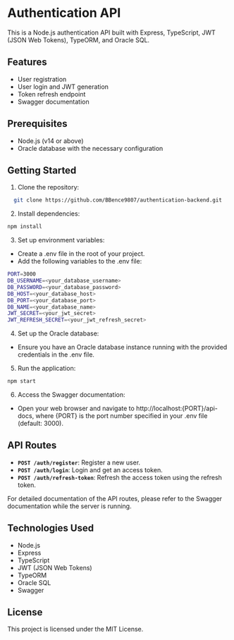 # Authentication API

This is a Node.js authentication API built with Express, TypeScript, JWT (JSON Web Tokens), TypeORM, and Oracle SQL.

## Features

- User registration
- User login and JWT generation
- Token refresh endpoint
- Swagger documentation

## Prerequisites

- Node.js (v14 or above)
- Oracle database with the necessary configuration

## Getting Started

1. Clone the repository:

```bash
  git clone https://github.com/BBence9807/authentication-backend.git
```

2. Install dependencies:
```bash
npm install
```

3. Set up environment variables:
- Create a .env file in the root of your project.
- Add the following variables to the .env file:
```bash
PORT=3000
DB_USERNAME=<your_database_username>
DB_PASSWORD=<your_database_password>
DB_HOST=<your_database_host>
DB_PORT=<your_database_port>
DB_NAME=<your_database_name>
JWT_SECRET=<your_jwt_secret>
JWT_REFRESH_SECRET=<your_jwt_refresh_secret>
```

4. Set up the Oracle database:
- Ensure you have an Oracle database instance running with the provided credentials in the .env file.


5. Run the application:
```bash
npm start
```

6. Access the Swagger documentation:
- Open your web browser and navigate to http://localhost:{PORT}/api-docs, where {PORT} is the port number specified in your .env file (default: 3000).


## API Routes
- **`POST /auth/register`**: Register a new user.
- **`POST /auth/login`**: Login and get an access token.
- **`POST /auth/refresh-token`**: Refresh the access token using the refresh token.

For detailed documentation of the API routes, please refer to the Swagger documentation while the server is running.


## Technologies Used
- Node.js
- Express
- TypeScript
- JWT (JSON Web Tokens)
- TypeORM
- Oracle SQL
- Swagger


## License
This project is licensed under the MIT License.